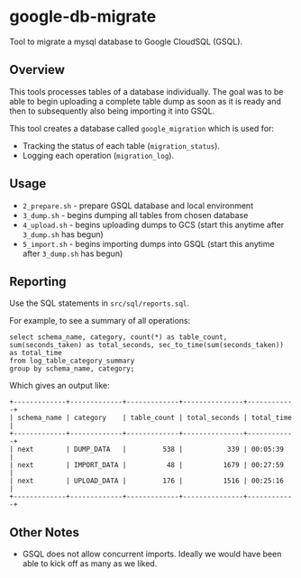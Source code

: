 # google-db-migrate

Tool to migrate a mysql database to Google CloudSQL (GSQL).

## Overview
This tools processes tables of a database individually.
The goal was to be able to begin uploading a complete table dump as soon as it is ready
and then to subsequently also being importing it into GSQL.

This tool creates a database called `google_migration` which is used for:
* Tracking the status of each table (`migration_status`).
* Logging each operation (`migration_log`).


## Usage
* `2_prepare.sh` - prepare GSQL database and local environment
* `3_dump.sh` - begins dumping all tables from chosen database
* `4_upload.sh` - begins uploading dumps to GCS (start this anytime after `3_dump.sh` has begun)
* `5_import.sh` - begins importing dumps into GSQL (start this anytime after `3_dump.sh` has begun)


## Reporting
Use the SQL statements in `src/sql/reports.sql`.

For example, to see a summary of all operations:
```
select schema_name, category, count(*) as table_count, sum(seconds_taken) as total_seconds, sec_to_time(sum(seconds_taken)) as total_time
from log_table_category_summary
group by schema_name, category;
```

Which gives an output like:
```
+-------------+-------------+-------------+---------------+------------+
| schema_name | category    | table_count | total_seconds | total_time |
+-------------+-------------+-------------+---------------+------------+
| next        | DUMP_DATA   |         538 |           339 | 00:05:39   |
| next        | IMPORT_DATA |          48 |          1679 | 00:27:59   |
| next        | UPLOAD_DATA |         176 |          1516 | 00:25:16   |
+-------------+-------------+-------------+---------------+------------+
```

## Other Notes
* GSQL does not allow concurrent imports. Ideally we would have been able to kick off as many as we liked.
